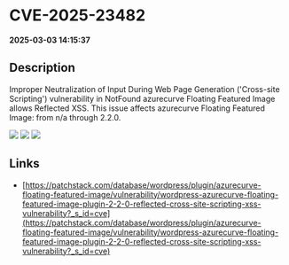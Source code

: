 # CVE-2025-23482

**2025-03-03 14:15:37**

## Description
Improper Neutralization of Input During Web Page Generation ('Cross-site Scripting') vulnerability in NotFound azurecurve Floating Featured Image allows Reflected XSS. This issue affects azurecurve Floating Featured Image: from n/a through 2.2.0.

![](https://img.shields.io/static/v1?label=Score&message=7.1&color=red)
![](https://img.shields.io/static/v1?label=Severity&message=HIGH&color=red)
![](https://img.shields.io/static/v1?label=CWE&message=XSS&color=green)

## Links
- [https://patchstack.com/database/wordpress/plugin/azurecurve-floating-featured-image/vulnerability/wordpress-azurecurve-floating-featured-image-plugin-2-2-0-reflected-cross-site-scripting-xss-vulnerability?_s_id=cve](https://patchstack.com/database/wordpress/plugin/azurecurve-floating-featured-image/vulnerability/wordpress-azurecurve-floating-featured-image-plugin-2-2-0-reflected-cross-site-scripting-xss-vulnerability?_s_id=cve)
